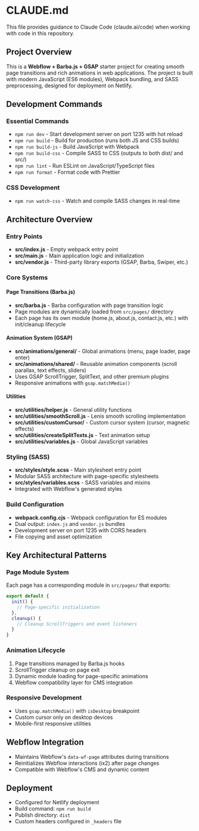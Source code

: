# CLAUDE.md

This file provides guidance to Claude Code (claude.ai/code) when working with code in this repository.

## Project Overview

This is a **Webflow + Barba.js + GSAP** starter project for creating smooth page transitions and rich animations in web applications. The project is built with modern JavaScript (ES6 modules), Webpack bundling, and SASS preprocessing, designed for deployment on Netlify.

## Development Commands

### Essential Commands
- `npm run dev` - Start development server on port 1235 with hot reload
- `npm run build` - Build for production (runs both JS and CSS builds)
- `npm run build-js` - Build JavaScript with Webpack
- `npm run build-css` - Compile SASS to CSS (outputs to both dist/ and src/)
- `npm run lint` - Run ESLint on JavaScript/TypeScript files
- `npm run format` - Format code with Prettier

### CSS Development
- `npm run watch-css` - Watch and compile SASS changes in real-time

## Architecture Overview

### Entry Points
- **src/index.js** - Empty webpack entry point
- **src/main.js** - Main application logic and initialization
- **src/vendor.js** - Third-party library exports (GSAP, Barba, Swiper, etc.)

### Core Systems

#### Page Transitions (Barba.js)
- **src/barba.js** - Barba configuration with page transition logic
- Page modules are dynamically loaded from `src/pages/` directory
- Each page has its own module (home.js, about.js, contact.js, etc.) with init/cleanup lifecycle

#### Animation System (GSAP)
- **src/animations/general/** - Global animations (menu, page loader, page enter)
- **src/animations/shared/** - Reusable animation components (scroll parallax, text effects, sliders)
- Uses GSAP ScrollTrigger, SplitText, and other premium plugins
- Responsive animations with `gsap.matchMedia()`

#### Utilities
- **src/utilities/helper.js** - General utility functions
- **src/utilities/smoothScroll.js** - Lenis smooth scrolling implementation
- **src/utilities/customCursor/** - Custom cursor system (cursor, magnetic effects)
- **src/utilities/createSplitTexts.js** - Text animation setup
- **src/utilities/variables.js** - Global JavaScript variables

### Styling (SASS)
- **src/styles/style.scss** - Main stylesheet entry point
- Modular SASS architecture with page-specific stylesheets
- **src/styles/variables.scss** - SASS variables and mixins
- Integrated with Webflow's generated styles

### Build Configuration
- **webpack.config.cjs** - Webpack configuration for ES modules
- Dual output: `index.js` and `vendor.js` bundles
- Development server on port 1235 with CORS headers
- File copying and asset optimization

## Key Architectural Patterns

### Page Module System
Each page has a corresponding module in `src/pages/` that exports:
```javascript
export default {
  init() {
    // Page-specific initialization
  },
  cleanup() {
    // Cleanup ScrollTriggers and event listeners
  }
}
```

### Animation Lifecycle
1. Page transitions managed by Barba.js hooks
2. ScrollTrigger cleanup on page exit
3. Dynamic module loading for page-specific animations
4. Webflow compatibility layer for CMS integration

### Responsive Development
- Uses `gsap.matchMedia()` with `isDesktop` breakpoint
- Custom cursor only on desktop devices
- Mobile-first responsive utilities

## Webflow Integration
- Maintains Webflow's `data-wf-page` attributes during transitions
- Reinitializes Webflow interactions (ix2) after page changes
- Compatible with Webflow's CMS and dynamic content

## Deployment
- Configured for Netlify deployment
- Build command: `npm run build`
- Publish directory: `dist`
- Custom headers configured in `_headers` file